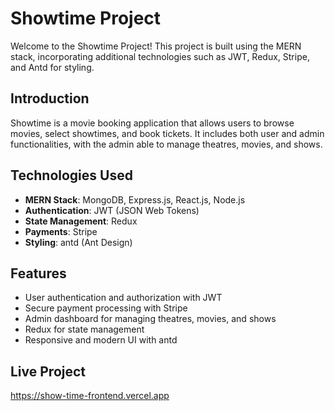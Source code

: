 # Showtime Project
Welcome to the Showtime Project! This project is built using the MERN stack, incorporating additional technologies such as JWT, Redux, Stripe, and Antd for styling.

## Introduction
Showtime is a movie booking application that allows users to browse movies, select showtimes, and book tickets. It includes both user and admin functionalities, with the admin able to manage theatres, movies, and shows.

## Technologies Used
- **MERN Stack**: MongoDB, Express.js, React.js, Node.js
- **Authentication**: JWT (JSON Web Tokens)
- **State Management**: Redux
- **Payments**: Stripe
- **Styling**: antd (Ant Design)

## Features
- User authentication and authorization with JWT
- Secure payment processing with Stripe
- Admin dashboard for managing theatres, movies, and shows
- Redux for state management
- Responsive and modern UI with antd

## Live Project
https://show-time-frontend.vercel.app
